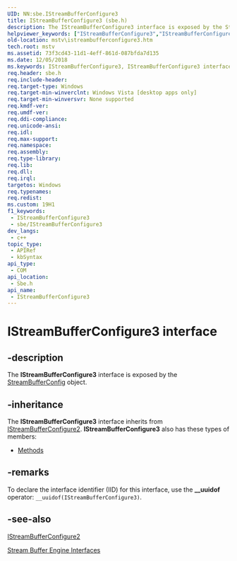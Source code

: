 ```yaml
---
UID: NN:sbe.IStreamBufferConfigure3
title: IStreamBufferConfigure3 (sbe.h)
description: The IStreamBufferConfigure3 interface is exposed by the StreamBufferConfig object.
helpviewer_keywords: ["IStreamBufferConfigure3","IStreamBufferConfigure3 interface [Microsoft TV Technologies]","IStreamBufferConfigure3 interface [Microsoft TV Technologies]","described","IStreamBufferConfigure3Interface","mstv.istreambufferconfigure3","sbe/IStreamBufferConfigure3"]
old-location: mstv\istreambufferconfigure3.htm
tech.root: mstv
ms.assetid: 73f3cd43-11d1-4eff-861d-087bfda7d135
ms.date: 12/05/2018
ms.keywords: IStreamBufferConfigure3, IStreamBufferConfigure3 interface [Microsoft TV Technologies], IStreamBufferConfigure3 interface [Microsoft TV Technologies],described, IStreamBufferConfigure3Interface, mstv.istreambufferconfigure3, sbe/IStreamBufferConfigure3
req.header: sbe.h
req.include-header: 
req.target-type: Windows
req.target-min-winverclnt: Windows Vista [desktop apps only]
req.target-min-winversvr: None supported
req.kmdf-ver: 
req.umdf-ver: 
req.ddi-compliance: 
req.unicode-ansi: 
req.idl: 
req.max-support: 
req.namespace: 
req.assembly: 
req.type-library: 
req.lib: 
req.dll: 
req.irql: 
targetos: Windows
req.typenames: 
req.redist: 
ms.custom: 19H1
f1_keywords:
 - IStreamBufferConfigure3
 - sbe/IStreamBufferConfigure3
dev_langs:
 - c++
topic_type:
 - APIRef
 - kbSyntax
api_type:
 - COM
api_location:
 - Sbe.h
api_name:
 - IStreamBufferConfigure3
---
```


# IStreamBufferConfigure3 interface


## -description

The <b>IStreamBufferConfigure3</b> interface is exposed by the <a href="/previous-versions/windows/desktop/mstv/streambufferconfig-object">StreamBufferConfig</a> object.

## -inheritance

The <b>IStreamBufferConfigure3</b> interface inherits from <a href="/previous-versions/windows/desktop/api/sbe/nn-sbe-istreambufferconfigure2">IStreamBufferConfigure2</a>. <b>IStreamBufferConfigure3</b> also has these types of members:
<ul>
<li><a href="https://docs.microsoft.com/">Methods</a></li>
</ul>

## -remarks

To declare the interface identifier (IID) for this interface, use the <b>__uuidof</b> operator: <code>__uuidof(IStreamBufferConfigure3)</code>.

## -see-also

<a href="/previous-versions/windows/desktop/api/sbe/nn-sbe-istreambufferconfigure2">IStreamBufferConfigure2</a>



<a href="/previous-versions/windows/desktop/mstv/stream-buffer-engine-interfaces">Stream Buffer Engine Interfaces</a>

